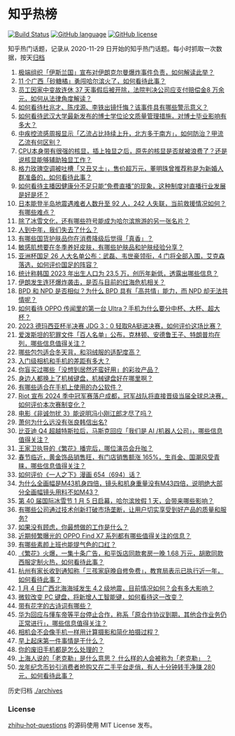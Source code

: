 # 知乎热榜
[![Build Status](https://github.com/ToWeLong/zhihu-hot-questions/workflows/CI/badge.svg)](https://github.com/ToWeLong/zhihu-hot-questions/actions)
[![GitHub language](https://img.shields.io/badge/language-golang-orange.svg)](https://golang.org/)
[![GitHub license](https://img.shields.io/github/license/ToWeLong/zhihu-hot-questions)](https://github.com/ToWeLong/zhihu-hot-questions/blob/main/LICENSE)

知乎热门话题，记录从 2020-11-29 日开始的知乎热门话题。每小时抓取一次数据，按天[归档](./archives)

<!-- BEGIN -->

1. [极端组织「伊斯兰国」宣布对伊朗克尔曼爆炸事件负责，如何解读此举？](https://www.zhihu.com/question/638111087)
1. [11 个广西「砂糖橘」勇闯哈尔滨火了，如何看待此事？](https://www.zhihu.com/question/637724173)
1. [员工因家中变故连休 37 天事假后被开除，法院判决公司应支付赔偿金8 万余元，如何从法律角度解读？](https://www.zhihu.com/question/637998723)
1. [如何看待杜兆才、陈戌源、李铁出镜忏悔？该事件具有哪些警示意义？](https://www.zhihu.com/question/638128768)
1. [如何看待武汉大学最新发布的博士学位论文质量管理措施，对博士毕业影响有多大？](https://www.zhihu.com/question/637972767)
1. [中疾控流感周报显示「乙流占比持续上升，北方多于南方」，如何防治？甲流乙流有何区别？](https://www.zhihu.com/question/637950584)
1. [CPU本身带有很强的核显，插上独显之后，原先的核显是否就被浪费了？还是说核显能够辅助独显工作？](https://www.zhihu.com/question/637405062)
1. [格力玫瑰空调被吐槽「又丑又土」，售价超万元，董明珠曾推荐称是为新婚人群准备的，如何看待此事？](https://www.zhihu.com/question/638121800)
1. [如何看待主播因健康分不足只能“免费直播”的现象，这种制度对直播行业发展是好是坏？](https://www.zhihu.com/question/638027940)
1. [日本能登半岛地震遇难者人数升至 92 人，242 人失联，当前救援情况如何？有哪些难点？](https://www.zhihu.com/question/638048222)
1. [除了冰雪文化，还有哪些符号能成为哈尔滨旅游的另一张名片？](https://www.zhihu.com/question/637957555)
1. [人到中年，我们失去了什么？](https://www.zhihu.com/question/637631923)
1. [有哪些国货护肤品你在消费降级后觉得「真香」？](https://www.zhihu.com/question/637633430)
1. [敏感肌想要在冬季养好皮肤，有哪些护肤品和护肤经验分享？](https://www.zhihu.com/question/636136827)
1. [亚洲杯国足 26 人大名单公布：武磊、韦世豪领衔，4 门将全部入围，艾克森落选，如何评价国足的阵容？](https://www.zhihu.com/question/637962911)
1. [统计称韩国 2023 年出生人口为 23.5 万，创历年新低，透露出哪些信息？](https://www.zhihu.com/question/637791835)
1. [伊朗发生连环爆炸袭击，是否与目前的红海危机相关？](https://www.zhihu.com/question/637908955)
1. [BPD 和 NPD 是否相似？为什么 BPD 具有「高共情」能力，而 NPD 却无法共情呢？](https://www.zhihu.com/question/635488626)
1. [如何看待 OPPO 传闻里的第一台 Ultra？手机为什么要分中杯、大杯、超大杯？](https://www.zhihu.com/question/637991551)
1. [2023 德玛西亚杯半决赛 JDG 3：0 轻取RA挺进决赛，如何评价这场比赛？](https://www.zhihu.com/question/638009151)
1. [爱泼斯坦的犯罪文件「百人名单」公布，克林顿、安德鲁王子、特朗普均在列，哪些信息值得关注？](https://www.zhihu.com/question/637992346)
1. [哪些包包适合冬天背，和羽绒服的适配度高？](https://www.zhihu.com/question/637273366)
1. [入门级相机和手机的差距有多大？](https://www.zhihu.com/question/636420554)
1. [你盲买过哪些「没想到居然还蛮好用」的彩妆产品？](https://www.zhihu.com/question/637273349)
1. [身边人都换上了机械键盘，机械键盘好在哪里啊？](https://www.zhihu.com/question/636104370)
1. [有哪些适合在手机上使用的办公软件？](https://www.zhihu.com/question/636894510)
1. [Riot 宣布 2024 季中冠军赛落户成都，冠军战队将直接晋级当届全球总决赛，如何评价本次赛制变化？](https://www.zhihu.com/question/638092543)
1. [电影《非诚勿扰 3》能说明冯小刚江郎才尽了吗？](https://www.zhihu.com/question/637606754)
1. [萧何为什么远没有张良韩信出名?](https://www.zhihu.com/question/633358498)
1. [比亚迪 Q4 超越特斯拉后，马斯克回应「我们是 AI /机器人公司」，哪些信息值得关注？](https://www.zhihu.com/question/637999766)
1. [王家卫执导的《繁花》播完后，哪位演员会升咖？](https://www.zhihu.com/question/637771493)
1. [春节临近，黄金饰品销售旺，有门店销售额涨 165%，生肖金、国潮风受青睐，哪些信息值得关注？](https://www.zhihu.com/question/637939554)
1. [如何评价《一人之下》漫画 654（694）话？](https://www.zhihu.com/question/638090672)
1. [为什么全画幅是M43机身四倍，镜头和机身重量没有M43四倍，说明绝大部分全画幅镜头用料不如M43？](https://www.zhihu.com/question/637389196)
1. [第 40 届国际冰雪节 1 月 5 日启幕，哈尔滨放假 1 天，会带来哪些影响？](https://www.zhihu.com/question/637993641)
1. [有哪些公司通过技术创新打破市场垄断，让用户切实享受到好产品的质量和服务?](https://www.zhihu.com/question/637631278)
1. [如果没有顾虑，你最想做的工作是什么？](https://www.zhihu.com/question/634607588)
1. [近期频繁曝光的 OPPO Find X7 系列都有哪些值得关注的信息？](https://www.zhihu.com/question/637845979)
1. [有哪些素颜上班也能提气色的口红？](https://www.zhihu.com/question/614324492)
1. [《繁花》火爆，一集十条广告，和平饭店同款套房一晚 1.68 万元，胡歌同款西服定制火热，如何看待此事？](https://www.zhihu.com/question/638117370)
1. [杭州有家长收到通知称「三孩家庭晚自修免费」，教育局表示已执行近一年，如何看待此事？](https://www.zhihu.com/question/637936137)
1. [1 月 4 日广西北海海域发生 4.2 级地震，目前情况如何？会有多大影响？](https://www.zhihu.com/question/638077508)
1. [微软改变 PC 键盘，将新增人工智能键，如何看待这一改变？](https://www.zhihu.com/question/637998972)
1. [带有花字的古诗词有哪些？](https://www.zhihu.com/question/637813250)
1. [华为回应与懂车帝等平台停止合作，称系「原合作协议到期，其他合作业务仍正常进行」，哪些信息值得关注？](https://www.zhihu.com/question/637781099)
1. [相机会不会像手机一样用计算摄影和简化拍摄过程？](https://www.zhihu.com/question/593804570)
1. [早上起床第一件事情是干什么？](https://www.zhihu.com/question/629542570)
1. [你的废旧手机都是怎么处理的？](https://www.zhihu.com/question/637011740)
1. [上海人说的「老克勒」是什么意思？ 什么样的人会被称为「老克勒」 ？](https://www.zhihu.com/question/19702605)
1. [龙年纪念币钞引消费者抢购又在二手平台走俏，有人十分钟转手净赚 280 元，如何看待此事？](https://www.zhihu.com/question/637998669)

<!-- END -->

历史归档 [./archives](./archives)


### License
[zhihu-hot-questions](https://github.com/towelong/zhihu-hot-questions) 的源码使用 MIT License 发布。